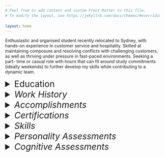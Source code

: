 ```yaml
---
# Feel free to add content and custom Front Matter to this file.
# To modify the layout, see https://jekyllrb.com/docs/themes/#overriding-theme-defaults

layout: home
---
```


Enthusiastic and organised student recently relocated to Sydney, with hands-on experience in
customer service and hospitality. Skilled at maintaining composure and resolving conflicts with
challenging customers, as well as thriving under pressure in fast-paced environments. Seeking a part-
time or casual role with hours that can fit around study commitments (ideally weekends) to further
develop my skills while contributing to a dynamic team.

<details>
    <summary style="font-size: 2em;">Education</summary>
        <div style="white-space: pre-wrap;">
    <b>Bachelor of Arts</b> | <i>University of Notre Dame</i> | Beginning Feb 2025
    <b>Undergraduate Certificate in Science (Transferred)</b> | <i>University of Tasmania</i> | Jul 2024–Dec 2024
    <ul>    
        <li>Student representative</li>
        <li>7.0 GPA</li>
    </ul>
    <b>Various Single Subjects</b> | <i>Open Universities Australia<i> | Aug 2020–Dec 2023
    <ul>
        <li>100% mark in Foundations of Mathematics (Murdoch University, 2020)</li>
    </ul>
    <b>Years 7-11</b> | <i>Nepean Creative and Performing Arts High School<i> | 2019–Aug 2020
    <ul>
        <li>Head of Year (yr. 7, 2019)</li>
        <li>ICAS Science High Distinction (2019)</li>
        <li>APSMO Mathematical Olympiad Highest Individual Score (2019)</li>
    </ul>
        </div>
</details>

<details>
    <summary style="font-size: 2em;">Work History</summary>
        <div style="white-space: pre-wrap;">
    <b>Food & Beverage Team Member (Front of House)</b> | <i>Scenic World</i> | Jun 2024–Jan 2025
    <ul>
        <li>Provided exceptional customer service in a fast-paced environment, handling high-pressure situations and effectively resolving customer concerns</li>
        <li>Operated Point of Sale systems (in both café and restaurant settings), processing transactions accurately and efficiently</li>
        <li>Collaborated with tour guides and group leaders to ensure an outstanding guest experience</li>
        <li>Performed various tasks for corporate events, weddings, and other functions, including setup and waitstaff duties</li>
    </ul>
    <b>Academic Tutor</b> | <i>Just Think About It Education</i> | Feb 2023–Jun 2024
    <ul>
        <li>1-1 Maths, English, and Science tuition up to Year 12</li>
    </ul>
        </div>
</details>

<details>
    <summary style="font-size: 2em;">Accomplishments</summary>
        work in progress
</details>

<details>
    <summary style="font-size: 2em;">Certifications</summary>
        <div style="white-space: pre-wrap;">
        · RSA
        · Food Handler Basics Certificate
        </div>
</details>

<details>
    <summary style="font-size: 2em;">Skills</summary>
        
</details>

<details>
    <summary style="font-size: 2em;">Personality Assessments</summary>
        <div style="margin-left: 30px;">
        <details>
            <summary style="font-size: 1.5em;">Myers–Briggs Type Indicator: ENTJ-A</summary>
                <img src="assets/ENTJ Personality (Commander) 16Personalities.png" alt="81% Extraverted, 81% Intuitive, 67% Thinking, 69% Judging, 89% Assertive">
        </details>

        <details>
            <summary style="font-size: 1.5em;">Big Five</summary>

        </details>

        <details>
            <summary style="font-size: 1.5em;">DISC Assessment</summary>
                <img src="assets/downloadfile.png" alt="change">
        </details>
        </div>
</details>

<details>
    <summary style="font-size: 2em;">Cognitive Assessments</summary>
        <div style="margin-left: 30px;">
        <details>
            <summary style="font-size: 1.5em;">Work in progress</summary>

        </details>
        </div>
</details>